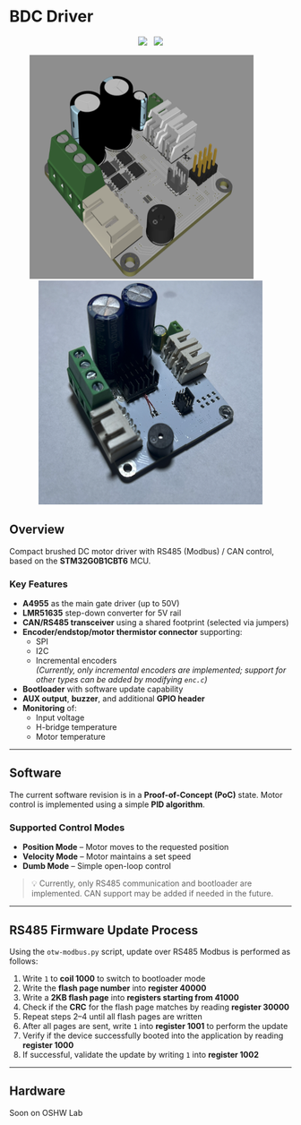 # BDC Driver
<p align="center">
<img src="https://img.shields.io/github/last-commit/P8sx/bdc-driver.svg?style=for-the-badge" />
&nbsp;
<img src="https://img.shields.io/github/license/P8sx/bdc-driver.svg?style=for-the-badge" />
</p>

<p align="center">
  <img alt="Light" src="img/3d.png" height="400px" width="400px">
&nbsp; &nbsp; &nbsp; &nbsp;
  <img alt="Dark" src="img/pic.png" height="400px" width="400px">
</p>

## Overview

Compact brushed DC motor driver with RS485 (Modbus) / CAN control, based on the **STM32G0B1CBT6** MCU.

### Key Features

- **A4955** as the main gate driver (up to 50V)  
- **LMR51635** step-down converter for 5V rail  
- **CAN/RS485 transceiver** using a shared footprint (selected via jumpers)  
- **Encoder/endstop/motor thermistor connector** supporting:
  - SPI
  - I2C
  - Incremental encoders  
    _(Currently, only incremental encoders are implemented; support for other types can be added by modifying `enc.c`)_
- **Bootloader** with software update capability  
- **AUX output**, **buzzer**, and additional **GPIO header**  
- **Monitoring** of:
  - Input voltage
  - H-bridge temperature
  - Motor temperature  

---

## Software

The current software revision is in a **Proof-of-Concept (PoC)** state. Motor control is implemented using a simple **PID algorithm**.

### Supported Control Modes

- **Position Mode** – Motor moves to the requested position  
- **Velocity Mode** – Motor maintains a set speed  
- **Dumb Mode** – Simple open-loop control  

> 💡 Currently, only RS485 communication and bootloader are implemented. CAN support may be added if needed in the future.

---

## RS485 Firmware Update Process

Using the `otw-modbus.py` script, update over RS485 Modbus is performed as follows:

1. Write `1` to **coil 1000** to switch to bootloader mode  
2. Write the **flash page number** into **register 40000**  
3. Write a **2KB flash page** into **registers starting from 41000**  
4. Check if the **CRC** for the flash page matches by reading **register 30000**  
5. Repeat steps 2–4 until all flash pages are written  
6. After all pages are sent, write `1` into **register 1001** to perform the update  
7. Verify if the device successfully booted into the application by reading **register 1000**  
8. If successful, validate the update by writing `1` into **register 1002**  

---

## Hardware

Soon on OSHW Lab
